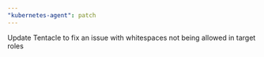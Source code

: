 ```yaml
---
"kubernetes-agent": patch
---
```


Update Tentacle to fix an issue with whitespaces not being allowed in target roles
